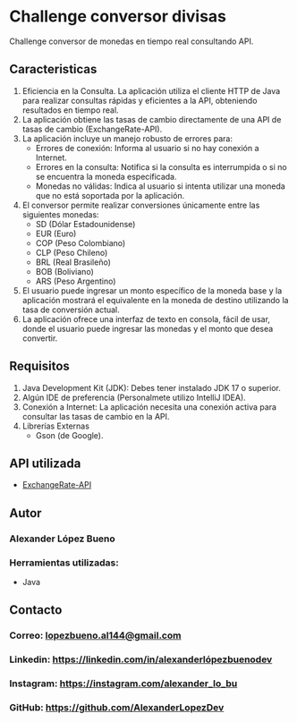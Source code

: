 # Challenge conversor divisas
Challenge conversor de monedas en tiempo real consultando API.

## Caracteristicas
1. Eficiencia en la Consulta. La aplicación utiliza el cliente HTTP de Java para realizar consultas rápidas y eficientes a la API, obteniendo resultados en tiempo real.
2. La aplicación obtiene las tasas de cambio directamente de una API de tasas de cambio (ExchangeRate-API).
3. La aplicación incluye un manejo robusto de errores para:
   * Errores de conexión: Informa al usuario si no hay conexión a Internet.
   * Errores en la consulta: Notifica si la consulta es interrumpida o si no se encuentra la moneda especificada.
   * Monedas no válidas: Indica al usuario si intenta utilizar una moneda que no está soportada por la aplicación.
4. El conversor permite realizar conversiones únicamente entre las siguientes monedas:
   * SD (Dólar Estadounidense)
   * EUR (Euro)
   * COP (Peso Colombiano)
   * CLP (Peso Chileno)
   * BRL (Real Brasileño)
   * BOB (Boliviano)
   * ARS (Peso Argentino)
5. El usuario puede ingresar un monto específico de la moneda base y la aplicación mostrará el equivalente en la moneda de destino utilizando la tasa de conversión actual.
6. La aplicación ofrece una interfaz de texto en consola, fácil de usar, donde el usuario puede ingresar las monedas y el monto que desea convertir.

## Requisitos
1. Java Development Kit (JDK): Debes tener instalado JDK 17 o superior.
2. Algún IDE de preferencia (Personalmete utilizo IntelliJ IDEA).
3. Conexión a Internet: La aplicación necesita una conexión activa para consultar las tasas de cambio en la API.
4. Librerías Externas
   * Gson (de Google).

## API utilizada
* [ExchangeRate-API](https://v6.exchangerate-api.com/)

## Autor
### Alexander López Bueno

### Herramientas utilizadas:

* Java

## Contacto

### Correo: lopezbueno.al144@gmail.com
### Linkedin: https://linkedin.com/in/alexanderlópezbuenodev
### Instagram: https://instagram.com/alexander_lo_bu
### GitHub: https://github.com/AlexanderLopezDev
